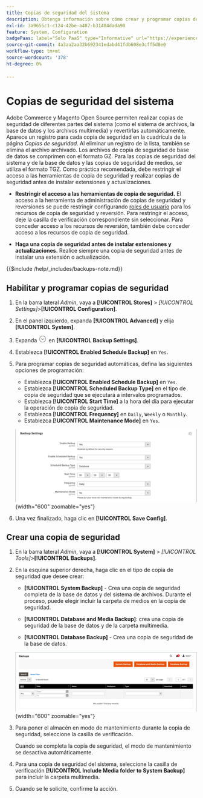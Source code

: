 ```yaml
---
title: Copias de seguridad del sistema
description: Obtenga información sobre cómo crear y programar copias de seguridad del sistema, incluidos el sistema de archivos, la base de datos y los archivos multimedia.
exl-id: 3a9655c1-c124-42be-a487-b31404dada90
feature: System, Configuration
badgePaas: label="Solo PaaS" type="Informative" url="https://experienceleague.adobe.com/en/docs/commerce/user-guides/product-solutions" tooltip="Se aplica solo a proyectos de Adobe Commerce en la nube (infraestructura PaaS administrada por Adobe) y a proyectos locales."
source-git-commit: 4a3aa2aa32b692341edabd41fdb608e3cff5d8e0
workflow-type: tm+mt
source-wordcount: '378'
ht-degree: 0%

---
```


# Copias de seguridad del sistema

Adobe Commerce y Magento Open Source permiten realizar copias de seguridad de diferentes partes del sistema (como el sistema de archivos, la base de datos y los archivos multimedia) y revertirlas automáticamente. Aparece un registro para cada copia de seguridad en la cuadrícula de la página _Copias de seguridad_. Al eliminar un registro de la lista, también se elimina el archivo archivado. Los archivos de copia de seguridad de base de datos se comprimen con el formato GZ. Para las copias de seguridad del sistema y de la base de datos y las copias de seguridad de medios, se utiliza el formato TGZ. Como práctica recomendada, debe restringir el acceso a las herramientas de copia de seguridad y realizar copias de seguridad antes de instalar extensiones y actualizaciones.

- **Restringir el acceso a las herramientas de copia de seguridad.** El acceso a la herramienta de administración de copias de seguridad y reversiones se puede restringir configurando [roles de usuario](permissions-user-roles.md) para los recursos de copia de seguridad y reversión. Para restringir el acceso, deje la casilla de verificación correspondiente sin seleccionar. Para conceder acceso a los recursos de reversión, también debe conceder acceso a los recursos de copia de seguridad.

- **Haga una copia de seguridad antes de instalar extensiones y actualizaciones.** Realice siempre una copia de seguridad antes de instalar una extensión o actualización.

{{$include /help/_includes/backups-note.md}}

## Habilitar y programar copias de seguridad

1. En la barra lateral _Admin_, vaya a **[!UICONTROL Stores]** > _[!UICONTROL Settings]_>**[!UICONTROL Configuration]**.

1. En el panel izquierdo, expanda **[!UICONTROL Advanced]** y elija **[!UICONTROL System]**.

1. Expanda ![Selector de expansión](../assets/icon-display-expand.png) en **[!UICONTROL Backup Settings]**.

1. Establezca **[!UICONTROL Enabled Schedule Backup]** en `Yes`.

1. Para programar copias de seguridad automáticas, defina las siguientes opciones de programación:

   - Establezca **[!UICONTROL Enabled Schedule Backup]** en `Yes`.
   - Establezca **[!UICONTROL Scheduled Backup Type]** en el tipo de copia de seguridad que se ejecutará a intervalos programados.
   - Establezca **[!UICONTROL Start Time]** a la hora del día para ejecutar la operación de copia de seguridad.
   - Establezca **[!UICONTROL Frequency]** en `Daily`, `Weekly` o `Monthly`.
   - Establezca **[!UICONTROL Maintenance Mode]** en `Yes`.

   ![Configuración avanzada - copias de seguridad](../configuration-reference/advanced/assets/system-scheduled-backup-settings.png){width="600" zoomable="yes"}

1. Una vez finalizado, haga clic en **[!UICONTROL Save Config]**.

## Crear una copia de seguridad

1. En la barra lateral _Admin_, vaya a **[!UICONTROL System]** > _[!UICONTROL Tools]_>**[!UICONTROL Backups]**.

1. En la esquina superior derecha, haga clic en el tipo de copia de seguridad que desee crear:

   - **[!UICONTROL System Backup]** - Crea una copia de seguridad completa de la base de datos y del sistema de archivos. Durante el proceso, puede elegir incluir la carpeta de medios en la copia de seguridad.

   - **[!UICONTROL Database and Media Backup]**: crea una copia de seguridad de la base de datos y de la carpeta multimedia.

   - **[!UICONTROL Database Backup]** - Crea una copia de seguridad de la base de datos.

   ![Herramientas del sistema - copias de seguridad](./assets/tools-backups.png){width="600" zoomable="yes"}

1. Para poner el almacén en modo de mantenimiento durante la copia de seguridad, seleccione la casilla de verificación.

   Cuando se completa la copia de seguridad, el modo de mantenimiento se desactiva automáticamente.

1. Para una copia de seguridad del sistema, seleccione la casilla de verificación **[!UICONTROL Include Media folder to System Backup]** para incluir la carpeta multimedia.

1. Cuando se le solicite, confirme la acción.



<!-- Last updated from includes: 2023-02-22 09:59:54 -->

